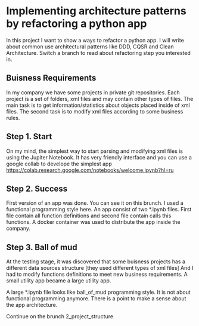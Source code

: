 # Implementing architecture patterns by refactoring a python app
In this project I want to show a ways to refactor a python app. I will write about common use architectural patterns like DDD, CQSR and Clean Architecture.
Switch a branch to read about refactoring step you interested in.

## Buisness Requirements
In my company we have some projects in private git repositories. Each project is a set of folders, xml files and may contain other types of files.
The main task is to get information/statistics about objects placed inside of xml files. The second task is to modify xml files according to some business rules.

## Step 1. Start
On my mind, the simplest way to start parsing and modifying xml files is using the Jupiter Notebook. It has very friendly interface and you can use a google collab to develope the simplest app https://colab.research.google.com/notebooks/welcome.ipynb?hl=ru

## Step 2. Success
First version of an app was done. You can see it on this brunch.
I used a functional programming style here.
An app consist of two *.ipynb files. First file contain all function definitions and second file contain calls this functions.
A docker container was used to distribute the app inside the company.

## Step 3. Ball of mud
At the testing stage, it was discovered that some buisness projects has a different data sources structure [they used different types of xml files] 
And I had to modify functions definitions to meet new business requirements.
A small utility app became a large utility app. 

A large *.ipynb file looks like ball_of_mud programming style. It is not about functional programming anymore.
There is a point to make a sense about the app architecture.

Continue on the brunch 2_project_structure
